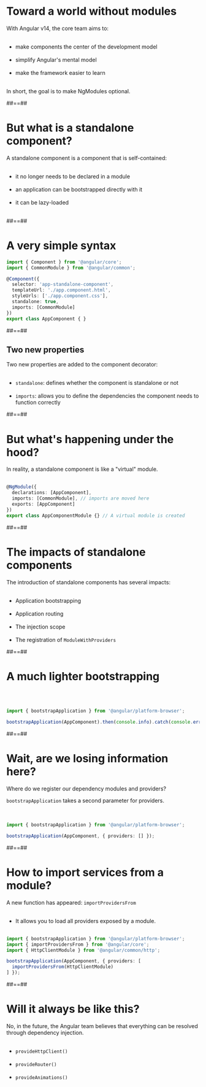<!-- .slide: class="sfeir-basic-slide"-->
# Toward a world without modules

With Angular v14, the core team aims to: <br/><br/>

- make components the center of the development model <br/> <br/>
- simplify Angular's mental model <br/> <br/>
- make the framework easier to learn <br/> <br/>

In short, the goal is to make NgModules optional.
<!-- .element: class="center important"-->

##==##

<!-- .slide: class="sfeir-basic-slide"-->
# But what is a standalone component?

A standalone component is a component that is self-contained: <br/><br/>

- it no longer needs to be declared in a module <br/><br/>
- an application can be bootstrapped directly with it <br/><br/>
- it can be lazy-loaded <br/><br/>

##==##

<!-- .slide: class="with-code inconsolata"-->
# A very simple syntax

```typescript
import { Component } from '@angular/core';
import { CommonModule } from '@angular/common';

@Component({
  selector: 'app-standalone-component',
  templateUrl: './app.component.html',
  styleUrls: ['./app.component.css'],
  standalone: true,
  imports: [CommonModule]
})
export class AppComponent { }
```
<!-- .element: class="big-code"-->

##==##

<!-- .slide: class="sfeir-basic-slide"-->
## Two new properties

Two new properties are added to the component decorator: <br/> <br/>

- `standalone`: defines whether the component is standalone or not <br/> <br/>
- `imports`: allows you to define the dependencies the component needs to function correctly


##==## 

<!--- .slide: class="with-code inconsolata"-->
# But what's happening under the hood?

In reality, a standalone component is like a "virtual" module. <br/><br/>

```typescript
@NgModule({
  declarations: [AppComponent],
  imports: [CommonModule], // imports are moved here
  exports: [AppComponent]
})
export class AppComponentModule {} // A virtual module is created
```
<!-- .element: class="big-code"-->


##==##

<!-- .slide: class="sfeir-basic-slide"-->
# The impacts of standalone components

The introduction of standalone components has several impacts: <br/><br/>

- Application bootstrapping <br/><br/>
- Application routing <br/><br/>
- The injection scope <br/><br/>
- The registration of `ModuleWithProviders` <br/>


##==##

<!-- .slide: class="with-code inconsolata"-->
# A much lighter bootstrapping

<br/> <br/>

```typescript
import { bootstrapApplication } from '@angular/platform-browser';

bootstrapApplication(AppComponent).then(console.info).catch(console.error);
```
<!-- .element: class="big-code"-->

##==##

<!-- .slide: class="with-code inconsolata" -->
# Wait, are we losing information here?

Where do we register our dependency modules and providers?
<!-- .element: class="important"-->

`bootstrapApplication` takes a second parameter for providers. <br/><br/><br/>

```typescript
import { bootstrapApplication } from '@angular/platform-browser';

bootstrapApplication(AppComponent, { providers: [] });
```
<!-- .element: class="big-code"-->

##==##

<!-- .slide: class="with-code inconsolata"-->
# How to import services from a module?

A new function has appeared: `importProvidersFrom` <br/><br/>

- It allows you to load all providers exposed by a module. <br/><br/>


```typescript
import { bootstrapApplication } from '@angular/platform-browser';
import { importProvidersFrom } from '@angular/core';
import { HttpClientModule } from '@angular/common/http';

bootstrapApplication(AppComponent, { providers: [
  importProvidersFrom(HttpClientModule)
] });
```
<!-- .element: class="big-code"-->

##==##

<!-- .slide: class="sfeir-basic-slide"-->
# Will it always be like this?

No, in the future, the Angular team believes that everything can be resolved through dependency injection. <br /><br/>

- `provideHttpClient()` <br/> <br/>
- `provideRouter()` <br/><br/>
- `provideAnimations()`
